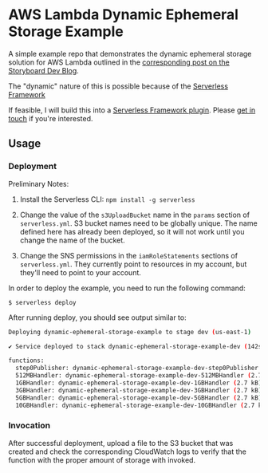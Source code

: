 <!--
title: 'lambda-dynamic-ephemeral-storage-example'
description: 'A simple example repo that demonstrates the dynamic ephemeral storage solution for AWS Lambda outlined in the corresponding Storyboard Dev Blog post.'
layout: Doc
framework: v3
platform: AWS
language: nodeJS
priority: 1
authorLink: 'https://github.com/r-token'
authorName: 'Ryan Token'
-->


# AWS Lambda Dynamic Ephemeral Storage Example

A simple example repo that demonstrates the dynamic ephemeral storage solution for AWS Lambda outlined in the [corresponding post on the Storyboard Dev Blog](https://medium.com/p/8fd38c0df93d).

The "dynamic" nature of this is possible because of the [Serverless Framework](https://www.serverless.com/)

If feasible, I will build this into a [Serverless Framework plugin](https://www.serverless.com/plugins). Please [get in touch](mailto:ryan@storyboard.fm) if you're interested.

## Usage

### Deployment

Preliminary Notes:

1. Install the Serverless CLI: `npm install -g serverless`

2. Change the value of the `s3UploadBucket` name in the `params` section of `serverless.yml`. S3 bucket names need to be globally unique. The name defined here has already been deployed, so it will not work until you change the name of the bucket.

3. Change the SNS permissions in the `iamRoleStatements` sections of `serverless.yml`. They currently point to resources in my account, but they'll need to point to your account.

In order to deploy the example, you need to run the following command:

```
$ serverless deploy
```

After running deploy, you should see output similar to:

```bash
Deploying dynamic-ephemeral-storage-example to stage dev (us-east-1)

✔ Service deployed to stack dynamic-ephemeral-storage-example-dev (142s)

functions:
  step0Publisher: dynamic-ephemeral-storage-example-dev-step0Publisher (2.7 kB)
  512MBHandler: dynamic-ephemeral-storage-example-dev-512MBHandler (2.7 kB)
  1GBHandler: dynamic-ephemeral-storage-example-dev-1GBHandler (2.7 kB)
  3GBHandler: dynamic-ephemeral-storage-example-dev-3GBHandler (2.7 kB)
  5GBHandler: dynamic-ephemeral-storage-example-dev-5GBHandler (2.7 kB)
  10GBHandler: dynamic-ephemeral-storage-example-dev-10GBHandler (2.7 kB)
```

### Invocation

After successful deployment, upload a file to the S3 bucket that was created and check the corresponding CloudWatch logs to verify that the function with the proper amount of storage with invoked.
